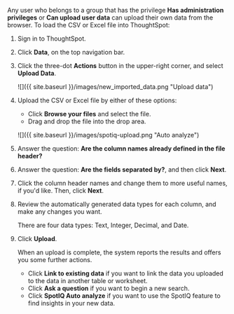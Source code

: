 Any user who belongs to a group that has the privilege **Has administration privileges** or **Can upload user data** can upload their own data from the browser. To load the CSV or Excel file into ThoughtSpot:

1. Sign in to ThoughtSpot.

2. Click **Data**, on the top navigation bar.

3. Click the three-dot **Actions** button in the upper-right corner, and select **Upload Data**.

   ![]({{ site.baseurl }}/images/new_imported_data.png "Upload data")

4. Upload the CSV or Excel file by either of these options:
    * Click **Browse your files** and select the file.
    * Drag and drop the file into the drop area.

     ![]({{ site.baseurl }}/images/spotiq-upload.png "Auto analyze")    

5. Answer the question: **Are the column names already defined in the file header?**

6. Answer the question: **Are the fields separated by?**, and then click **Next**.

7. Click the column header names and change them to more useful names, if you'd like. Then, click **Next**.

8. Review the automatically generated data types for each column, and make any changes you want.

   There are four data types: Text, Integer, Decimal, and Date.

9. Click **Upload**.

    When an upload is complete, the system reports the results and offers you some further actions.

    * Click **Link to existing data** if you want to link the data you uploaded to the data in another table or worksheet.
    * Click **Ask a question** if you want to begin a new search.
    * Click **SpotIQ Auto analyze** if you want to use the SpotIQ feature to find insights in your new data.
